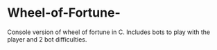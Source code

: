 # Wheel-of-Fortune-
Console version of wheel of fortune in C. Includes bots to play with the player and 2 bot difficulties.
